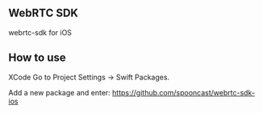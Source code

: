 ## WebRTC SDK
webrtc-sdk for iOS

## How to use
XCode Go to Project Settings -> Swift Packages.

Add a new package and enter: https://github.com/spooncast/webrtc-sdk-ios

